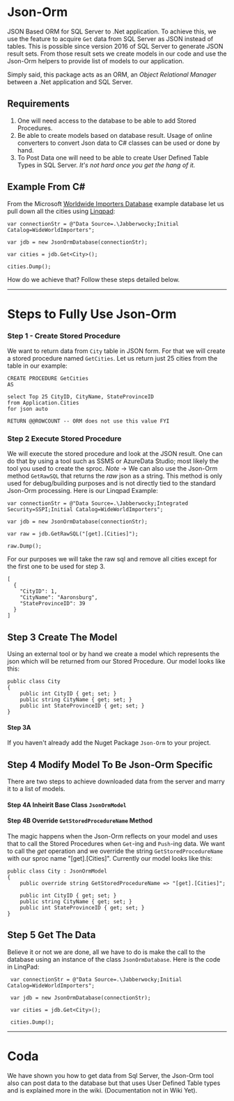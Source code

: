 # Json-Orm
JSON Based ORM for SQL Server to .Net application. To achieve this, we use the feature to acquire `Get` data from SQL Server as JSON instead of tables. 
This is possible since version 2016 of SQL Server to generate JSON result sets. From those result sets we create models in our code and use the Json-Orm
helpers to provide list of models to our application.

Simply said, this package acts as an ORM, an *Object Relational Manager* between a .Net application and SQL Server. 

## Requirements
 1. One will need access to the database to be able to add Stored Procedures.
 2. Be able to create models based on database result. Usage of online converters to convert Json data to C# classes can be used or done by hand.
 3. To Post Data one will need to be able to create User Defined Table Types in SQL Server. *It's not hard once you get the hang of it.*

## Example From C#

From the Microsoft [Worldwide Importers Database](https://docs.microsoft.com/en-us/sql/samples/wide-world-importers-what-is) example database let us pull down all the cities using [Linqpad](https://www.linqpad.net/):

    var connectionStr = @"Data Source=.\Jabberwocky;Initial Catalog=WideWorldImporters";

    var jdb = new JsonOrmDatabase(connectionStr);

    var cities = jdb.Get<City>();

    cities.Dump();

How do we achieve that? Follow these steps detailed below.

---

# Steps to Fully Use Json-Orm

### Step 1 - Create Stored Procedure

We want to return data from `City` table in JSON form. For that we will create a stored procedure named `GetCities`. Let us return just 25 cities from the table in our example:

    CREATE PROCEDURE GetCities
    AS
    
    select Top 25 CityID, CityName, StateProvinceID
    from Application.Cities
    for json auto
    
    RETURN @@ROWCOUNT -- ORM does not use this value FYI
    
### Step 2 Execute Stored Procedure
    
We will execute the stored procedure and look at the JSON result. One can do that by using a tool such as  SSMS or AzureData Studio; most likely the tool you used to create the sproc.
*Note* -> We can also use the Json-Orm method `GetRawSQL` that returns the *raw* json as a string. This method is only used for debug/building purposes and is not directly tied to the standard Json-Orm processing. Here is our Linqpad Example:

    var connectionStr = @"Data Source=.\Jabberwocky;Integrated Security=SSPI;Initial Catalog=WideWorldImporters";
    
    var jdb = new JsonOrmDatabase(connectionStr);
    
    var raw = jdb.GetRawSQL("[get].[Cities]");
    
    raw.Dump();

For our purposes we will take the raw sql and remove all cities except for the first one to be used for step 3.

    [
      {
        "CityID": 1,
        "CityName": "Aaronsburg",
        "StateProvinceID": 39
      }
    ]
    
 ## Step 3 Create The Model
  
 Using an external tool or by hand we create a model which represents the json which will be returned from our Stored Procedure. Our model looks like this:

    public class City
    {
        public int CityID { get; set; }
        public string CityName { get; set; }
        public int StateProvinceID { get; set; }  
    }

  #### Step 3A
  
  If you haven't already add the Nuget Package `Json-Orm` to your project.
  
  ## Step 4 Modify Model To Be Json-Orm Specific
  
  There are two steps to achieve downloaded data from the server and marry it to a list of models. 
  
  #### Step 4A Inheirit Base Class `JsonOrmModel`
  #### Step 4B Override `GetStoredProcedureName` Method
  
  The magic happens when the Json-Orm reflects on your model and uses that to call the Stored Procedures when `Get`-ing and `Push`-ing data. We want to call the *get* operation 
  and we override the string `GetStoredProcedureName` with our sproc name "[get].[Cities]". Currently our model looks like this:

    public class City : JsonOrmModel
    {
        public override string GetStoredProcedureName => "[get].[Cities]";
    
        public int CityID { get; set; }
        public string CityName { get; set; }
        public int StateProvinceID { get; set; }
    }
  
## Step 5 Get The Data
  
Believe it or not we are done, all we have to do is make the call to the database using an instance of the class `JsonOrmDatabase`. Here is the code in LinqPad:


     var connectionStr = @"Data Source=.\Jabberwocky;Initial Catalog=WideWorldImporters";

     var jdb = new JsonOrmDatabase(connectionStr);

     var cities = jdb.Get<City>();

     cities.Dump();
  
 ---------

# Coda

We have shown you how to get data from Sql Server, the Json-Orm tool also can post data to the database but that uses User Defined Table types and is explained more in the wiki. (Documentation not in Wiki Yet).
  
  
  
  
